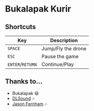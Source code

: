 # Bukalapak Kurir

## Shortcuts
| Key | Description |
|---|---|
| `SPACE` | Jump/Fly the drone |
| `ESC` | Pause the game |
| `ENTER`/`RETURN` | Continue/Play |

## Thanks to...
* Bukalapak 😆
* [DLSound](https://www.dl-sounds.com/royalty-free/sunny-day-whistler/) 🎶
* [Jason Farnham](https://www.youtube.com/watch?v=x1T6QFpd0J4) 🎶

